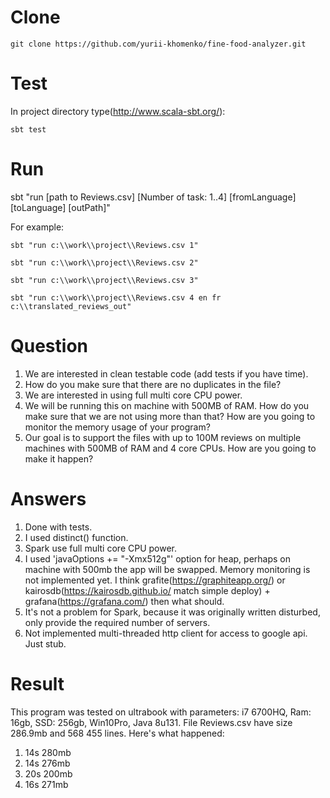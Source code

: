 Clone
===
```
git clone https://github.com/yurii-khomenko/fine-food-analyzer.git
```
Test
===
In project directory type(http://www.scala-sbt.org/):
```
sbt test
```
Run
===
sbt "run [path to Reviews.csv] [Number of task: 1..4] [fromLanguage] [toLanguage] [outPath]"

For example:
```
sbt "run c:\\work\\project\\Reviews.csv 1"

sbt "run c:\\work\\project\\Reviews.csv 2"

sbt "run c:\\work\\project\\Reviews.csv 3"

sbt "run c:\\work\\project\\Reviews.csv 4 en fr c:\\translated_reviews_out"
```

Question
===

1) We are interested in clean testable code (add tests if you have time). 
2) How do you make sure that there are no duplicates in the file? 
3) We are interested in using full multi core CPU power. 
4) We will be running this on machine with 500MB of RAM. How do you make sure that we are not using more than that? How are you going to monitor the memory usage of your program? 
5) Our goal is to support the files with up to 100M reviews on multiple machines with 500MB of RAM and 4 core CPUs. How are you going to make it happen? 
  
Answers
===
1) Done with tests.
2) I used distinct() function.
3) Spark use full multi core CPU power.
4) I used 'javaOptions += "-Xmx512g"' option for heap, perhaps on machine with 500mb the app will be swapped. 
Memory monitoring is not implemented yet. I think grafite(https://graphiteapp.org/) or kairosdb(https://kairosdb.github.io/ match simple deploy) + grafana(https://grafana.com/) then what should.
5) It's not a problem for Spark, because it was originally written disturbed, only provide the required number of servers.
6) Not implemented multi-threaded http client for access to google api. Just stub.

Result
===
This program was tested on ultrabook with parameters: i7 6700HQ, Ram: 16gb, SSD: 256gb, Win10Pro, Java 8u131. 
File Reviews.csv have size 286.9mb and 568 455 lines. Here's what happened:
1) 14s 280mb
2) 14s 276mb
3) 20s 200mb
4) 16s 271mb